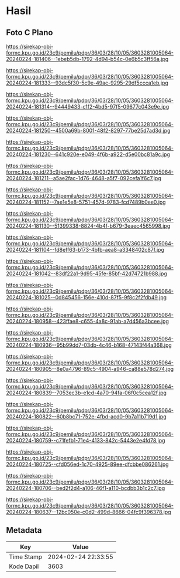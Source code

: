 # Hasil

## Foto C Plano

https://sirekap-obj-formc.kpu.go.id/23c9/pemilu/pdpr/36/03/28/10/05/3603281005064-20240224-181406--1ebeb5db-1792-4d94-b54c-0e6b5c3ff56a.jpg

https://sirekap-obj-formc.kpu.go.id/23c9/pemilu/pdpr/36/03/28/10/05/3603281005064-20240224-181333--93dc5f30-5c9e-49ac-9295-29df5ccca1eb.jpg

https://sirekap-obj-formc.kpu.go.id/23c9/pemilu/pdpr/36/03/28/10/05/3603281005064-20240224-181314--94449433-c1f2-4bd5-97f5-09677c043e9e.jpg

https://sirekap-obj-formc.kpu.go.id/23c9/pemilu/pdpr/36/03/28/10/05/3603281005064-20240224-181250--4500a69b-8001-48f2-8297-77be25d7ad3d.jpg

https://sirekap-obj-formc.kpu.go.id/23c9/pemilu/pdpr/36/03/28/10/05/3603281005064-20240224-181230--641c920e-e049-4f6b-a922-d5e00bc81a9c.jpg

https://sirekap-obj-formc.kpu.go.id/23c9/pemilu/pdpr/36/03/28/10/05/3603281005064-20240224-181211--a5ae2fac-1d76-4648-a5f7-092cefa1f6c7.jpg

https://sirekap-obj-formc.kpu.go.id/23c9/pemilu/pdpr/36/03/28/10/05/3603281005064-20240224-181152--7ae1e5e8-5751-457d-9783-fcd7489b0ee0.jpg

https://sirekap-obj-formc.kpu.go.id/23c9/pemilu/pdpr/36/03/28/10/05/3603281005064-20240224-181130--51399338-8824-4b4f-b679-3eaec4565998.jpg

https://sirekap-obj-formc.kpu.go.id/23c9/pemilu/pdpr/36/03/28/10/05/3603281005064-20240224-181104--fd8eff63-b173-4bfb-aea8-a3348402c87f.jpg

https://sirekap-obj-formc.kpu.go.id/23c9/pemilu/pdpr/36/03/28/10/05/3603281005064-20240224-181042--83df22a1-9d95-45fe-85bf-42d74721b988.jpg

https://sirekap-obj-formc.kpu.go.id/23c9/pemilu/pdpr/36/03/28/10/05/3603281005064-20240224-181025--0d845456-156e-410d-87f5-9f8c2f2fdb49.jpg

https://sirekap-obj-formc.kpu.go.id/23c9/pemilu/pdpr/36/03/28/10/05/3603281005064-20240224-180958--423ffae8-c655-4a8c-91ab-a7d456a3bcee.jpg

https://sirekap-obj-formc.kpu.go.id/23c9/pemilu/pdpr/36/03/28/10/05/3603281005064-20240224-180936--95b99dd7-03db-4c46-b168-47143f44a368.jpg

https://sirekap-obj-formc.kpu.go.id/23c9/pemilu/pdpr/36/03/28/10/05/3603281005064-20240224-180905--8e0a4796-89c5-4904-a946-ca88e578d274.jpg

https://sirekap-obj-formc.kpu.go.id/23c9/pemilu/pdpr/36/03/28/10/05/3603281005064-20240224-180839--7053ec3b-e1cd-4a70-94fa-06f0c5cea12f.jpg

https://sirekap-obj-formc.kpu.go.id/23c9/pemilu/pdpr/36/03/28/10/05/3603281005064-20240224-180822--60b8bc71-752e-4fbd-acd0-9b7a11b719d1.jpg

https://sirekap-obj-formc.kpu.go.id/23c9/pemilu/pdpr/36/03/28/10/05/3603281005064-20240224-180759--c71fefb1-71e4-4133-842c-5443e2e4fd78.jpg

https://sirekap-obj-formc.kpu.go.id/23c9/pemilu/pdpr/36/03/28/10/05/3603281005064-20240224-180725--cfd056ed-1c70-4925-89ee-dfcbbe086261.jpg

https://sirekap-obj-formc.kpu.go.id/23c9/pemilu/pdpr/36/03/28/10/05/3603281005064-20240224-180706--bed2f2d4-a106-46f1-a110-bcdbb3b1c2c7.jpg

https://sirekap-obj-formc.kpu.go.id/23c9/pemilu/pdpr/36/03/28/10/05/3603281005064-20240224-180637--12bc050e-c0d2-499d-8666-04fc9f396378.jpg


## Metadata

| Key        | Value               |
| ---------- | ------------------- |
| Time Stamp | 2024-02-24 22:33:55 |
| Kode Dapil | 3603                |



